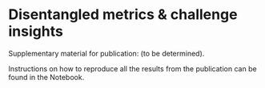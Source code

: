 # Disentangled metrics & challenge insights

Supplementary material for publication: (to be determined).

Instructions on how to reproduce all the results from the publication can be found in the Notebook.